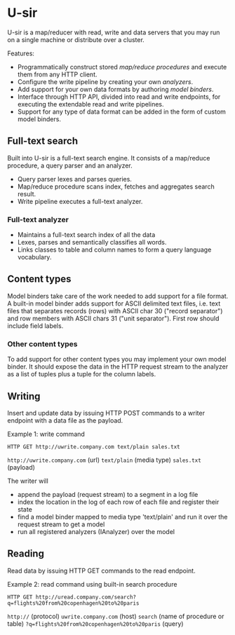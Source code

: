 # U-sir

U-sir is a map/reducer with read, write and data servers that you may run on a single machine or distribute over a cluster.

Features:

- Programmatically construct stored _map/reduce procedures_ and execute them from any HTTP client. 
- Configure the write pipeline by creating your own _analyzers_.
- Add support for your own data formats by authoring _model binders_. 
- Interface through HTTP API, divided into read and write endpoints, for executing the extendable read and write pipelines. 
- Support for any type of data format can be added in the form of custom model binders. 

## Full-text search

Built into U-sir is a full-text search engine. It consists of a map/reduce procedure, a query parser and an analyzer.

- Query parser lexes and parses queries.
- Map/reduce procedure scans index, fetches and aggregates search result.
- Write pipeline executes a full-text analyzer.

### Full-text analyzer

- Maintains a full-text search index of all the data
- Lexes, parses and semantically classifies all words.
- Links classes to table and column names to form a query language vocabulary.

## Content types

Model binders take care of the work needed to add support for a file format. A built-in model binder adds support for ASCII delimited text files, i.e. text files that separates records (rows) with ASCII char 30 ("record separator") and row members with ASCII chars 31 ("unit separator"). First row should include field labels.

### Other content types

To add support for other content types you may implement your own model binder. It should expose the data in the HTTP request stream to the analyzer as a list of tuples plus a tuple for the column labels. 

## Writing

Insert and update data by issuing HTTP POST commands to a writer endpoint with a data file as the payload.

Example 1: write command

	HTTP GET http://uwrite.company.com text/plain sales.txt

`http://uwrite.company.com` (url)
`text/plain` (media type)
`sales.txt` (payload)

The writer will

- append the payload (request stream) to a segment in a log file
- index the location in the log of each row of each file and register their state
- find a model binder mapped to media type 'text/plain' and run it over the request stream to get a model
- run all registered analyzers (IAnalyzer) over the model

## Reading

Read data by issuing HTTP GET commands to the read endpoint.

Example 2: read command using built-in search procedure

	HTTP GET http://uread.company.com/search?q=flights%20from%20copenhagen%20to%20paris

`http://` (protocol)
`uwrite.company.com` (host)
`search` (name of procedure or table)
`?q=flights%20from%20copenhagen%20to%20paris` (query)
